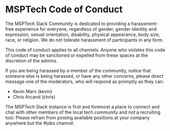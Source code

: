 # MSPTech Code of Conduct

The MSPTech Slack Community is dedicated to providing a harassment-free experience for everyone, regardless of gender, gender identity and expression, sexual orientation, disability, physical appearance, body size, race, or religion. We do not tolerate harassment of participants in any form.

This code of conduct applies to all channels. Anyone who violates this code of conduct may be sanctioned or expelled from these spaces at the discretion of the admins.

If you are being harassed by a member of the community, notice that someone else is being harassed, or have any other concerns, please direct message one of the moderators, who will respond as promptly as they can:

* Kevin Marx (kevin)
* Chris Arcand (chris)

The MSPTech Slack instance is first and foremost a place to connect and chat with other members of the local tech community and _not_ a recruiting tool. Please refrain from posting available positions at your company anywhere but the #jobs channel.
